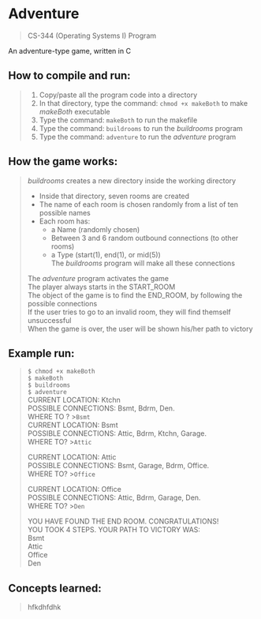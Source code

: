 # Adventure

> CS-344 (Operating Systems I) Program

An adventure-type game, written in C

## How to compile and run:
> 1. Copy/paste all the program code into a directory
> 2. In that directory, type the command: `chmod +x makeBoth` to make *makeBoth* executable
> 3. Type the command: `makeBoth` to run the makefile
> 4. Type the command: `buildrooms` to run the *buildrooms* program
> 5. Type the command: `adventure` to run the *adventure* program

## How the game works:
> *buildrooms* creates a new directory inside the working directory
> - Inside that directory, seven rooms are created
> - The name of each room is chosen randomly from a list of ten possible names
> - Each room has:  
>   - a Name (randomly chosen)  
>   - Between 3 and 6 random outbound connections (to other rooms)  
>   - a Type (start(1), end(1), or mid(5))  
> The *buildrooms* program will make all these connections
>
> The *adventure* program activates the game  
> The player always starts in the START_ROOM  
> The object of the game is to find the END_ROOM, by following the possible connections  
> If the user tries to go to an invalid room, they will find themself unsuccessful  
> When the game is over, the user will be shown his/her path to victory  

## Example run:
> `$ chmod +x makeBoth`  
> `$ makeBoth`  
> `$ buildrooms`  
> `$ adventure`  
> CURRENT LOCATION: Ktchn  
> POSSIBLE CONNECTIONS: Bsmt, Bdrm, Den.  
> WHERE TO ? \>`Bsmt`  
> CURRENT LOCATION: Bsmt  
> POSSIBLE CONNECTIONS: Attic, Bdrm, Ktchn, Garage.  
> WHERE TO? >`Attic`  
>  
> CURRENT LOCATION: Attic  
> POSSIBLE CONNECTIONS: Bsmt, Garage, Bdrm, Office.  
> WHERE TO? >`Office`  
>  
> CURRENT LOCATION: Office  
> POSSIBLE CONNECTIONS: Attic, Bdrm, Garage, Den.  
> WHERE TO? >`Den`  
>  
> YOU HAVE FOUND THE END ROOM. CONGRATULATIONS!  
> YOU TOOK 4 STEPS. YOUR PATH TO VICTORY WAS:  
> Bsmt  
> Attic  
> Office  
> Den  

## Concepts learned:
> hfkdhfdhk

